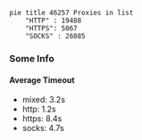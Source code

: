 
```mermaid
pie title 46257 Proxies in list
    "HTTP" : 19488
    "HTTPS": 5067
    "SOCKS" : 26085
```

### Some Info
#### Average Timeout

- mixed: 3.2s
- http: 1.2s
- https: 8.4s
- socks: 4.7s